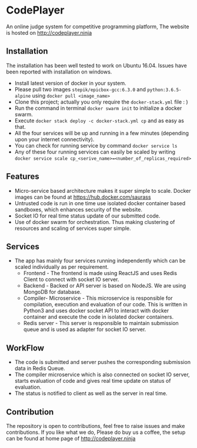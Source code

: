 # CodePlayer
An online judge system for competitive programming platform, The website is hosted on http://codeplayer.ninja

## Installation
The installation has been well tested to work on Ubuntu 16.04. Issues have been reported with installation on windows.
* Install latest version of docker in your system.
* Please pull two images `stepik/epicbox-gcc:6.3.0` and `python:3.6.5-alpine` using `docker pull <image_name>`
* Clone this project; actually you only require the `docker-stack.yml` file : )
* Run the command in terminal `docker swarm init` to initialize a docker swarm.
* Execute `docker stack deploy -c docker-stack.yml cp` and as easy as that.
* All the four services will be up and running in a few minutes (depending upon your internet connectivity).
* You can check for running service by command `docker service ls`
* Any of these four running services can easily be scaled by writing `docker service scale cp_<serive_name>=<number_of_replicas_required>`

## Features
* Micro-service based architecture makes it super simple to scale. Docker images can be found at https://hub.docker.com/saurass
* Untrusted code is run in one time use isolated docker container based sandboxes, which enhances security of the website.
* Socket IO for real time status update of our submitted code.
* Use of docker swarm for orchestration. Thus making clustering of resources and scaling of services super simple.

## Services
* The app has mainly four services running independently which can be scaled individually as per requirement.
  * Frontend - The frontend is made using ReactJS and uses Redis Client to connect with socket IO server.
  * Backend - Backed or API server is based on NodeJS. We are using MongoDB for database.
  * Compiler- Microservice - This microservice is responsible for compilation, execution and evaluation of our code. This is written in Python3 and uses docker socket API to interact with docker container and execute the code in isolated docker containers.
  * Redis server - This server is responsible to maintain submission queue and is used as adapter for socket IO server.

## WorkFlow
* The code is submitted and server pushes the corresponding submission data in Redis Queue.
* The compiler microservice which is also connected on socket IO server, starts evaluation of code and gives real time update on status of evaluation.
* The status is notified to client as well as the server in real time.

## Contribution
The repository is open to contributions, feel free to raise issues and make contributions. If you like what we do, Please do buy us a coffee, the setup can be found at home page of http://codeplayer.ninja
